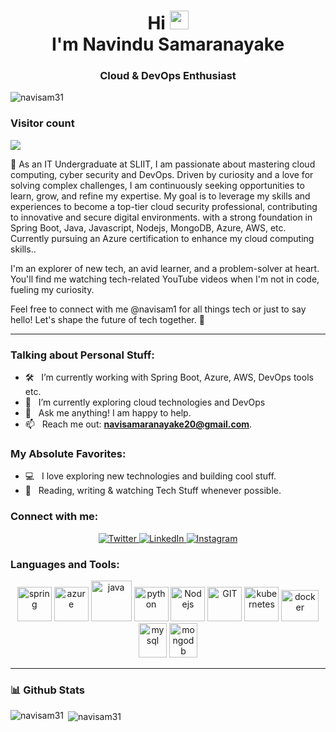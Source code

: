 <h1 align="center">Hi <img src="https://user-images.githubusercontent.com/42378118/110234147-e3259600-7f4e-11eb-95be-0c4047144dea.gif" width="30"><br> I'm Navindu Samaranayake</h1>
<h3 align="center"> Cloud & DevOps Enthusiast </h3>

<p align="left"> <img src="https://komarev.com/ghpvc/?username=navisam31&label=Profile%20views&color=0e75b6&style=flat" alt="navisam31" /> </p>


### Visitor count
<img src="https://profile-counter.glitch.me/NaviSam31/count.svg" />


🚀 As an IT Undergraduate at SLIIT, I am passionate about mastering cloud computing, cyber security and DevOps. Driven by curiosity and a love for solving complex challenges, I am continuously seeking opportunities to learn, grow, and refine my expertise. My goal is to leverage my skills and experiences to become a top-tier cloud security professional, contributing to innovative and secure digital environments. with a strong foundation in Spring Boot, Java, Javascript, Nodejs, MongoDB, Azure, AWS, etc. Currently pursuing an Azure certification to enhance my cloud computing skills..

I'm an explorer of new tech, an avid learner, and a problem-solver at heart. You'll find me watching tech-related YouTube videos when I'm not in code, fueling my curiosity.

Feel free to connect with me @navisam1 for all things tech or just to say hello! Let's shape the future of tech together. 🌟
<br>

---
  
### Talking about Personal Stuff:

- 🛠 &nbsp; I’m currently working with Spring Boot, Azure, AWS, DevOps tools etc.
- 🚀 &nbsp; I’m currently exploring cloud technologies and DevOps 
- 💬 &nbsp; Ask me anything! I am happy to help.
- 📫 &nbsp; Reach me out: **navisamaranayake20@gmail.com**.

### My Absolute Favorites:

- 💻 &nbsp; I love exploring new technologies and building cool stuff.
- 📰 &nbsp; Reading, writing & watching Tech Stuff whenever possible.


<h3 align="left">Connect with me:</h3>
<p align="center">
  <a href="https://twitter.com/navisam334367" target="_blank">
    <img src="https://img.shields.io/badge/twitter-%231DA1F2.svg?&style=for-the-badge&logo=twitter&logoColor=white&color=071A2C" alt="Twitter"/>
  </a>
  <a href="https://www.linkedin.com/in/navisam1" target="_blank">
    <img src="https://img.shields.io/badge/linkedin-%230077B5.svg?&style=for-the-badge&logo=linkedin&logoColor=white&color=071A2C" alt="LinkedIn"/>
  </a>
  <a href="https://instagram.com/naviiindus" target="_blank">
    <img src="https://img.shields.io/badge/instagram-%23E4405F.svg?&style=for-the-badge&logo=instagram&logoColor=white&color=071A2C" alt="Instagram"/>
  </a>
</p>

<h3 align="left">Languages and Tools:</h3>

<p align="center">
      <img src="https://www.vectorlogo.zone/logos/springio/springio-icon.svg" alt="spring" width="55" height="55"/>
      <img src="https://www.vectorlogo.zone/logos/microsoft_azure/microsoft_azure-icon.svg" alt="azure" width="55" height="55"/>
      <img src="https://www.vectorlogo.zone/logos/java/java-icon.svg" alt="java" width="65" height="65"/> 
      <img src="https://www.vectorlogo.zone/logos/python/python-icon.svg" alt="python" width="55" height="55"/>
      <img src="https://www.vectorlogo.zone/logos/nodejs/nodejs-icon.svg" alt="Nodejs" width="55" height="55"/>
      <img src="https://www.vectorlogo.zone/logos/git-scm/git-scm-icon.svg" alt="GIT" width="55" height="55"/> 
      <img src="https://www.vectorlogo.zone/logos/kubernetes/kubernetes-icon.svg" alt="kubernetes" width="55" height="55"/>
      <img src="https://www.vectorlogo.zone/logos/docker/docker-official.svg" alt="docker" width="60" height="50"/>
      <img src="https://www.vectorlogo.zone/logos/mysql/mysql-icon.svg" alt="mysql" width="45" height="55"/>
      <img src="https://www.vectorlogo.zone/logos/mongodb/mongodb-icon.svg" alt="mongodb" width="45" height="55"/>
</p>

----

### 📊 Github Stats

<p><img align="left" src="https://github-readme-stats.vercel.app/api/top-langs?username=navisam31&show_icons=true&locale=en&layout=compact" alt="navisam31" /></p>


<p>&nbsp;<img align="center" src="https://github-readme-stats.vercel.app/api?username=navisam31&show_icons=true&locale=en" alt="navisam31" /></p>




